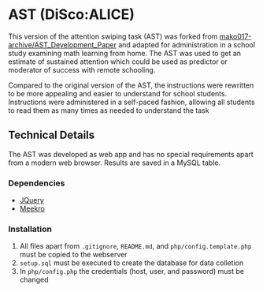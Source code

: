 # AST (DiSco:ALICE)

This version of the attention swiping task (AST) was forked from [mako017-archive/AST_Development_Paper](https://github.com/mako017-archive/AST_Development_Paper) and adapted for administration in a school study examining math learning from home. The AST was used to get an estimate of sustained attention which could be used as predictor or moderator of success with remote schooling.

Compared to the original version of the AST, the instructions were rewritten to be more appealing and easier to understand for school students. Instructions were administered in a self-paced fashion, allowing all students to read them as many times as needed to understand the task

## Technical Details

The AST was developed as web app and has no special requirements apart from a modern web browser. Results are saved in a MySQL table.

### Dependencies

- [JQuery](https://github.com/jquery/jquery)
- [Meekro](https://github.com/SergeyTsalkov/meekrodb)

### Installation

1. All files apart from `.gitignore`, `README.md`, and `php/config.template.php` must be copied to the webserver
2. `setup.sql` must be executed to create the database for data colletion
3. In `php/config.php` the credentials (host, user, and password) must be changed
